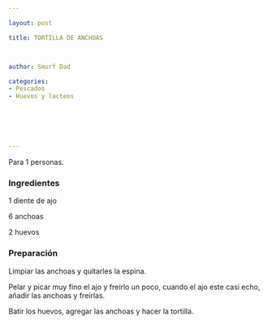 ```yaml
---

layout: post

title: TORTILLA DE ANCHOAS



author: Smurf Dad

categories:
- Pescados
- Huevos y lacteos






---
```


Para 1 personas.

<h3>Ingredientes</h3>

1 diente de ajo

6 anchoas

2 huevos

<h3>Preparación</h3>

Limpiar las anchoas y quitarles la espina.

Pelar y picar muy fino el ajo y freírlo un poco, cuando el ajo este casi echo, añadir las anchoas y freírlas.

Batir los huevos, agregar las anchoas y hacer la tortilla.